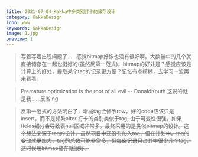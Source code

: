 ```yaml
---
title: 2021-07-04-Kakka中多类别打卡的储存设计
category: KakkaDesign
icon: www
keywords: KakkaDesign
image: 1.jpg
preview: 1
---
```

> 写着写着出现问题了……感觉bitmap好像也没有很好啊。大数量中的几个就直接储存在一起也挺好的(虽然反第一范式)，bitmap的好处是？感觉应该是计算上的好处，提取某个tag的记录更方便？记忆有点模糊，去学习一波再来看看。

> Premature optimization is the root of all evil -- DonaldKnuth
> 这说的就是我……反省ing

 > 反第一范式的方法明白了，增减tag会修改row，好的code应该只是insert，而不是频繁alter
<del>打卡的类别类似于tag, 由于可变性很强，如果fields细分会导致表null区域非常多。最终采用的是类似bitmap的设计。这个想法来源于tag的设计。虽然项目中还没有加入tag，但在计划中。tag的变动就更加大，tag的总数可能非常多，但每条记录只占其中很少几个tag，这时候用bitmap储存就很好。</del>